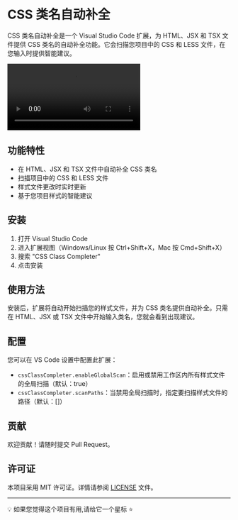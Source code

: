 # CSS 类名自动补全

CSS 类名自动补全是一个 Visual Studio Code 扩展，为 HTML、JSX 和 TSX 文件提供 CSS 类名的自动补全功能。它会扫描您项目中的 CSS 和 LESS 文件，在您输入时提供智能建议。

![CSS Class Completer](./css-class-completer.mp4)


## 功能特性

- 在 HTML、JSX 和 TSX 文件中自动补全 CSS 类名
- 扫描项目中的 CSS 和 LESS 文件
- 样式文件更改时实时更新
- 基于您项目样式的智能建议

## 安装

1. 打开 Visual Studio Code
2. 进入扩展视图（Windows/Linux 按 Ctrl+Shift+X，Mac 按 Cmd+Shift+X）
3. 搜索 "CSS Class Completer"
4. 点击安装

## 使用方法

安装后，扩展将自动开始扫描您的样式文件，并为 CSS 类名提供自动补全。只需在 HTML、JSX 或 TSX 文件中开始输入类名，您就会看到出现建议。

## 配置

您可以在 VS Code 设置中配置此扩展：

- `cssClassCompleter.enableGlobalScan`：启用或禁用工作区内所有样式文件的全局扫描（默认：true）
- `cssClassCompleter.scanPaths`：当禁用全局扫描时，指定要扫描样式文件的路径（默认：[]）

## 贡献

欢迎贡献！请随时提交 Pull Request。

## 许可证

本项目采用 MIT 许可证。详情请参阅 [LICENSE](LICENSE) 文件。

---

💡 如果您觉得这个项目有用,请给它一个星标 ⭐️